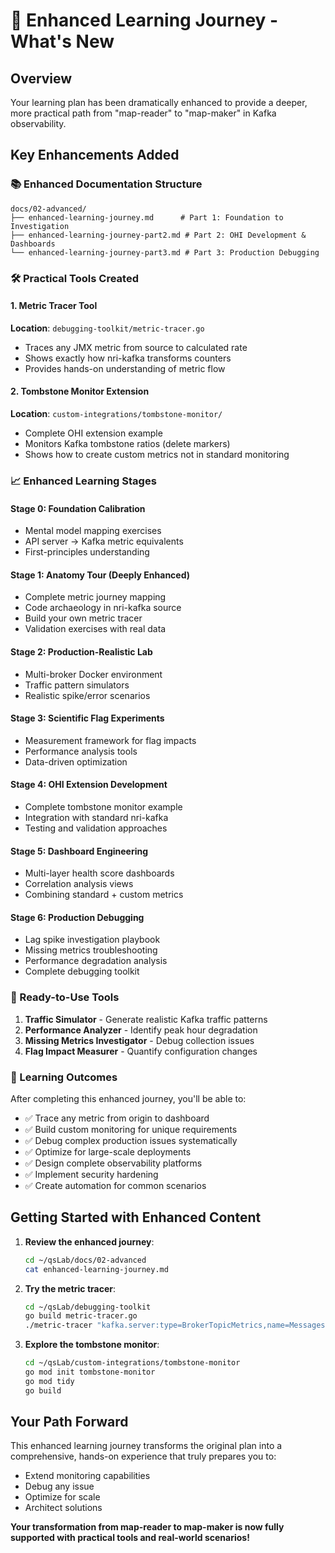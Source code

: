 # 🚀 Enhanced Learning Journey - What's New

## Overview
Your learning plan has been dramatically enhanced to provide a deeper, more practical path from "map-reader" to "map-maker" in Kafka observability.

## Key Enhancements Added

### 📚 Enhanced Documentation Structure
```
docs/02-advanced/
├── enhanced-learning-journey.md      # Part 1: Foundation to Investigation
├── enhanced-learning-journey-part2.md # Part 2: OHI Development & Dashboards  
└── enhanced-learning-journey-part3.md # Part 3: Production Debugging
```

### 🛠️ Practical Tools Created

#### 1. Metric Tracer Tool
**Location**: `debugging-toolkit/metric-tracer.go`
- Traces any JMX metric from source to calculated rate
- Shows exactly how nri-kafka transforms counters
- Provides hands-on understanding of metric flow

#### 2. Tombstone Monitor Extension
**Location**: `custom-integrations/tombstone-monitor/`
- Complete OHI extension example
- Monitors Kafka tombstone ratios (delete markers)
- Shows how to create custom metrics not in standard monitoring

### 📈 Enhanced Learning Stages

#### Stage 0: Foundation Calibration
- Mental model mapping exercises
- API server → Kafka metric equivalents
- First-principles understanding

#### Stage 1: Anatomy Tour (Deeply Enhanced)
- Complete metric journey mapping
- Code archaeology in nri-kafka source
- Build your own metric tracer
- Validation exercises with real data

#### Stage 2: Production-Realistic Lab
- Multi-broker Docker environment
- Traffic pattern simulators
- Realistic spike/error scenarios

#### Stage 3: Scientific Flag Experiments
- Measurement framework for flag impacts
- Performance analysis tools
- Data-driven optimization

#### Stage 4: OHI Extension Development
- Complete tombstone monitor example
- Integration with standard nri-kafka
- Testing and validation approaches

#### Stage 5: Dashboard Engineering
- Multi-layer health score dashboards
- Correlation analysis views
- Combining standard + custom metrics

#### Stage 6: Production Debugging
- Lag spike investigation playbook
- Missing metrics troubleshooting
- Performance degradation analysis
- Complete debugging toolkit

### 🔧 Ready-to-Use Tools

1. **Traffic Simulator** - Generate realistic Kafka traffic patterns
2. **Performance Analyzer** - Identify peak hour degradation
3. **Missing Metrics Investigator** - Debug collection issues
4. **Flag Impact Measurer** - Quantify configuration changes

### 🎯 Learning Outcomes

After completing this enhanced journey, you'll be able to:
- ✅ Trace any metric from origin to dashboard
- ✅ Build custom monitoring for unique requirements
- ✅ Debug complex production issues systematically
- ✅ Optimize for large-scale deployments
- ✅ Design complete observability platforms
- ✅ Implement security hardening
- ✅ Create automation for common scenarios

## Getting Started with Enhanced Content

1. **Review the enhanced journey**:
   ```bash
   cd ~/qsLab/docs/02-advanced
   cat enhanced-learning-journey.md
   ```

2. **Try the metric tracer**:
   ```bash
   cd ~/qsLab/debugging-toolkit
   go build metric-tracer.go
   ./metric-tracer "kafka.server:type=BrokerTopicMetrics,name=MessagesInPerSec"
   ```

3. **Explore the tombstone monitor**:
   ```bash
   cd ~/qsLab/custom-integrations/tombstone-monitor
   go mod init tombstone-monitor
   go mod tidy
   go build
   ```

## Your Path Forward

This enhanced learning journey transforms the original plan into a comprehensive, hands-on experience that truly prepares you to:
- Extend monitoring capabilities
- Debug any issue
- Optimize for scale
- Architect solutions

**Your transformation from map-reader to map-maker is now fully supported with practical tools and real-world scenarios!**
